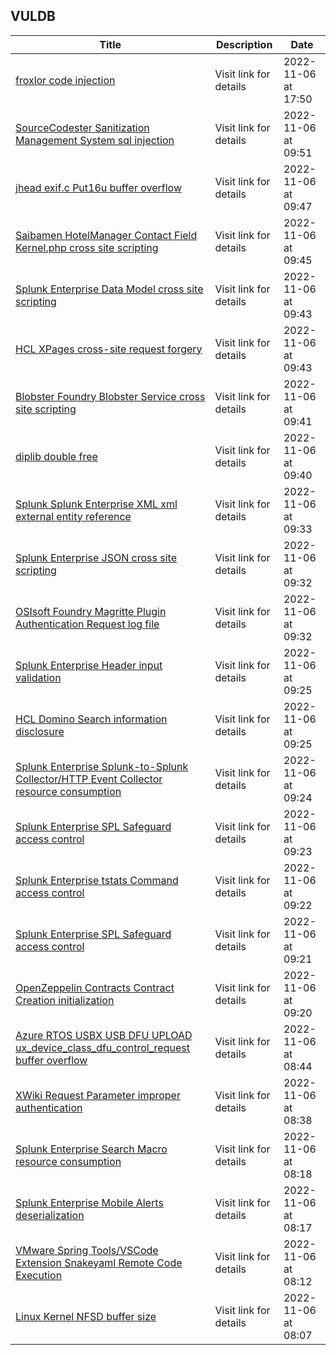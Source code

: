 ## VULDB
|Title|Description|Date|
|---|---|---|
| [froxlor code injection](https://vuldb.com/?id.213013) | Visit link for details | 2022-11-06 at 17:50 |
| [SourceCodester Sanitization Management System sql injection](https://vuldb.com/?id.213012) | Visit link for details | 2022-11-06 at 09:51 |
| [jhead exif.c Put16u buffer overflow](https://vuldb.com/?id.213011) | Visit link for details | 2022-11-06 at 09:47 |
| [Saibamen HotelManager Contact Field Kernel.php cross site scripting](https://vuldb.com/?id.213010) | Visit link for details | 2022-11-06 at 09:45 |
| [Splunk Enterprise Data Model cross site scripting](https://vuldb.com/?id.213009) | Visit link for details | 2022-11-06 at 09:43 |
| [HCL XPages cross-site request forgery](https://vuldb.com/?id.213008) | Visit link for details | 2022-11-06 at 09:43 |
| [Blobster Foundry Blobster Service cross site scripting](https://vuldb.com/?id.213007) | Visit link for details | 2022-11-06 at 09:41 |
| [diplib double free](https://vuldb.com/?id.213006) | Visit link for details | 2022-11-06 at 09:40 |
| [Splunk Splunk Enterprise XML xml external entity reference](https://vuldb.com/?id.213005) | Visit link for details | 2022-11-06 at 09:33 |
| [Splunk Enterprise JSON cross site scripting](https://vuldb.com/?id.213004) | Visit link for details | 2022-11-06 at 09:32 |
| [OSIsoft Foundry Magritte Plugin Authentication Request log file](https://vuldb.com/?id.213003) | Visit link for details | 2022-11-06 at 09:32 |
| [Splunk Enterprise Header input validation](https://vuldb.com/?id.213002) | Visit link for details | 2022-11-06 at 09:25 |
| [HCL Domino Search information disclosure](https://vuldb.com/?id.213001) | Visit link for details | 2022-11-06 at 09:25 |
| [Splunk Enterprise Splunk-to-Splunk Collector/HTTP Event Collector resource consumption](https://vuldb.com/?id.213000) | Visit link for details | 2022-11-06 at 09:24 |
| [Splunk Enterprise SPL Safeguard access control](https://vuldb.com/?id.212999) | Visit link for details | 2022-11-06 at 09:23 |
| [Splunk Enterprise tstats Command access control](https://vuldb.com/?id.212998) | Visit link for details | 2022-11-06 at 09:22 |
| [Splunk Enterprise SPL Safeguard access control](https://vuldb.com/?id.212997) | Visit link for details | 2022-11-06 at 09:21 |
| [OpenZeppelin Contracts Contract Creation initialization](https://vuldb.com/?id.212996) | Visit link for details | 2022-11-06 at 09:20 |
| [Azure RTOS USBX USB DFU UPLOAD ux_device_class_dfu_control_request buffer overflow](https://vuldb.com/?id.212995) | Visit link for details | 2022-11-06 at 08:44 |
| [XWiki Request Parameter improper authentication](https://vuldb.com/?id.212994) | Visit link for details | 2022-11-06 at 08:38 |
| [Splunk Enterprise Search Macro resource consumption](https://vuldb.com/?id.212993) | Visit link for details | 2022-11-06 at 08:18 |
| [Splunk Enterprise Mobile Alerts deserialization](https://vuldb.com/?id.212992) | Visit link for details | 2022-11-06 at 08:17 |
| [VMware Spring Tools/VSCode Extension Snakeyaml Remote Code Execution](https://vuldb.com/?id.212991) | Visit link for details | 2022-11-06 at 08:12 |
| [Linux Kernel NFSD buffer size](https://vuldb.com/?id.212990) | Visit link for details | 2022-11-06 at 08:07 |
